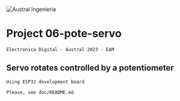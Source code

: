 
![Austral Ingenieria](https://encrypted-tbn0.gstatic.com/images?q=tbn%3AANd9GcQooGo7vQn4t9-6Bt46qZF-UY4_QFpYOeh7kVWzwpr_lbLr5wka)

#   Project 06-pote-servo

    Electronica Digital - Austral 2023 - EAM
    
##  Servo rotates controlled by a potentiometer

    Using ESP32 development board

    Please, see doc/README.md


